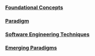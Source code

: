 ### **[Foundational Concepts](./Foundational/)**

### **[Paradigm](./Paradigm/)**

### **[Software Engineering Techniques](./SE-Techniques/)**

### **[Emerging Paradigms](./Emerging-Paradigms/)**
